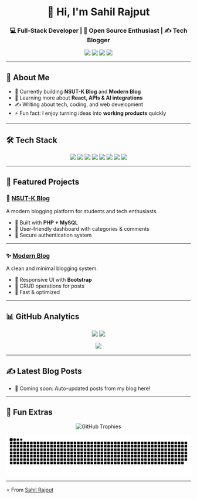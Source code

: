 <!-- Profile Header -->
<h1 align="center">👋 Hi, I'm Sahil Rajput</h1>
<h3 align="center">💻 Full-Stack Developer | 🚀 Open Source Enthusiast | ✍️ Tech Blogger</h3>

<p align="center">
  <a href="https://linkedin.com/in/your-link"><img src="https://img.shields.io/badge/LinkedIn-0A66C2?style=for-the-badge&logo=linkedin&logoColor=white"/></a>
  <a href="https://twitter.com/your-handle"><img src="https://img.shields.io/badge/Twitter-1DA1F2?style=for-the-badge&logo=twitter&logoColor=white"/></a>
  <a href="https://github.com/sahilrajput0fficial"><img src="https://img.shields.io/badge/GitHub-181717?style=for-the-badge&logo=github&logoColor=white"/></a>
  <a href="https://your-portfolio-link.com"><img src="https://img.shields.io/badge/🌍%20Portfolio-000?style=for-the-badge"/></a>
</p>

---

## 🚀 About Me  
- 🔭 Currently building **NSUT-K Blog** and **Modern Blog**  
- 🌱 Learning more about **React, APIs & AI integrations**  
- ✍️ Writing about tech, coding, and web development  
- ⚡ Fun fact: I enjoy turning ideas into **working products** quickly  

---

## 🛠️ Tech Stack  

<p align="center">
  <img src="https://img.shields.io/badge/PHP-777BB4?style=for-the-badge&logo=php&logoColor=white"/>
  <img src="https://img.shields.io/badge/JavaScript-F7DF1E?style=for-the-badge&logo=javascript&logoColor=black"/>
  <img src="https://img.shields.io/badge/React-61DAFB?style=for-the-badge&logo=react&logoColor=black"/>
  <img src="https://img.shields.io/badge/Node.js-339933?style=for-the-badge&logo=node.js&logoColor=white"/>
  <img src="https://img.shields.io/badge/MySQL-4479A1?style=for-the-badge&logo=mysql&logoColor=white"/>
  <img src="https://img.shields.io/badge/TailwindCSS-38B2AC?style=for-the-badge&logo=tailwind-css&logoColor=white"/>
  <img src="https://img.shields.io/badge/Bootstrap-7952B3?style=for-the-badge&logo=bootstrap&logoColor=white"/>
  <img src="https://img.shields.io/badge/Git-F05032?style=for-the-badge&logo=git&logoColor=white"/>
</p>

---

## 📂 Featured Projects  

### 📝 [NSUT-K Blog](https://github.com/sahilrajput0fficial/nsut-k-blog)  
A modern blogging platform for students and tech enthusiasts.  
- 🔹 Built with **PHP + MySQL**  
- 🔹 User-friendly dashboard with categories & comments  
- 🔹 Secure authentication system  

---

### ✨ [Modern Blog](https://github.com/sahilrajput0fficial/modern-blog)  
A clean and minimal blogging system.  
- 🔹 Responsive UI with **Bootstrap**  
- 🔹 CRUD operations for posts  
- 🔹 Fast & optimized  

---

## 📊 GitHub Analytics  

<p align="center">
  <img src="https://github-readme-stats.vercel.app/api?username=sahilrajput0fficial&show_icons=true&theme=radical" height="180em"/>
  <img src="https://github-readme-stats.vercel.app/api/top-langs/?username=sahilrajput0fficial&layout=compact&theme=radical" height="180em"/>
</p>

<p align="center">
  <img src="https://streak-stats.demolab.com?user=sahilrajput0fficial&theme=radical&border_radius=4.5" height="180em"/>
</p>

---

## ✍️ Latest Blog Posts  
<!-- BLOG-POST-LIST:START -->
- 🚀 Coming soon: Auto-updated posts from my blog here!  
<!-- BLOG-POST-LIST:END -->

---

## 🌟 Fun Extras  
<p align="center">
  <img src="https://github-profile-trophy.vercel.app/?username=sahilrajput0fficial&theme=radical&row=1&column=6" alt="GitHub Trophies"/>
</p>

<p align="center">
  <img src="https://github.com/Platane/snk/raw/output/github-contribution-grid-snake.svg" alt="snake animation"/>
</p>

---

⭐️ From [Sahil Rajput](https://github.com/sahilrajput0fficial)
